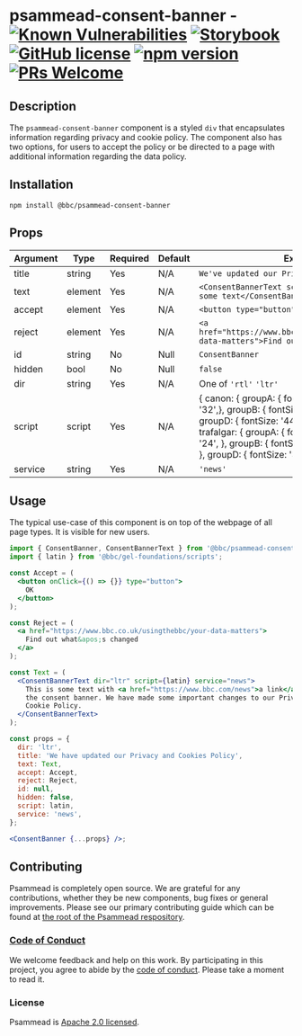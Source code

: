 # psammead-consent-banner - [![Known Vulnerabilities](https://snyk.io/test/github/bbc/psammead/badge.svg?targetFile=packages%2Fcomponents%2Fpsammead-consent-banner%2Fpackage.json)](https://snyk.io/test/github/bbc/psammead?targetFile=packages%2Fcomponents%2Fpsammead-consent-banner%2Fpackage.json) [![Storybook](https://raw.githubusercontent.com/storybooks/brand/master/badge/badge-storybook.svg?sanitize=true)](https://bbc.github.io/psammead/?path=/story/consent-banner--default) [![GitHub license](https://img.shields.io/badge/license-Apache%202.0-blue.svg)](https://github.com/bbc/psammead/blob/latest/LICENSE) [![npm version](https://img.shields.io/npm/v/@bbc/psammead-consent-banner.svg)](https://www.npmjs.com/package/@bbc/psammead-consent-banner) [![PRs Welcome](https://img.shields.io/badge/PRs-welcome-brightgreen.svg)](https://github.com/bbc/psammead/blob/latest/CONTRIBUTING.md)

## Description

The `psammead-consent-banner` component is a styled `div` that encapsulates information regarding privacy and cookie policy. The component also has two options, for users to accept the policy or be directed to a page with additional information regarding the data policy.

<!-- ### When not to use this component -->

## Installation

`npm install @bbc/psammead-consent-banner`

## Props

<!-- prettier-ignore -->
| Argument | Type | Required | Default | Example |
| -------- | ---- | -------- | ------- | --------|
| title | string | Yes | N/A | `We've updated our Privacy and Cookies Policy` |
| text | element | Yes | N/A | `<ConsentBannerText script={script}> This is some text</ConsentBannerText>` |
| accept | element | Yes | N/A | `<button type="button">Accept</button>` |
| reject | element | Yes | N/A | `<a href="https://www.bbc.co.uk/usingthebbc/your-data-matters">Find out what's changed</a>` |
| id | string | No | Null | `ConsentBanner` |
| hidden | bool | No | Null | `false` |
| dir | string | Yes | N/A | One of `'rtl'` `'ltr'` |
| script | script | Yes | N/A | { canon: { groupA: { fontSize: '28', lineHeight: '32',}, groupB: { fontSize: '32', lineHeight: '36', }, groupD: { fontSize: '44', lineHeight: '48', }, }, trafalgar: { groupA: { fontSize: '20', lineHeight: '24', }, groupB: { fontSize: '24', lineHeight: '28', }, groupD: { fontSize: '32', lineHeight: '36', }, }, } |
| service | string | Yes | N/A | `'news'` |

## Usage

The typical use-case of this component is on top of the webpage of all page types. It is visible for new users.

```jsx
import { ConsentBanner, ConsentBannerText } from '@bbc/psammead-consent-banner';
import { latin } from '@bbc/gel-foundations/scripts';

const Accept = (
  <button onClick={() => {}} type="button">
    OK
  </button>
);

const Reject = (
  <a href="https://www.bbc.co.uk/usingthebbc/your-data-matters">
    Find out what&apos;s changed
  </a>
);

const Text = (
  <ConsentBannerText dir="ltr" script={latin} service="news">
    This is some text with <a href="https://www.bbc.com/news">a link</a> inside
    the consent banner. We have made some important changes to our Privacy and
    Cookie Policy.
  </ConsentBannerText>
);

const props = {
  dir: 'ltr',
  title: 'We have updated our Privacy and Cookies Policy',
  text: Text,
  accept: Accept,
  reject: Reject,
  id: null,
  hidden: false,
  script: latin,
  service: 'news',
};

<ConsentBanner {...props} />;
```

<!-- ## Accessibility notes -->

<!-- ## Roadmap -->

<!-- ## Additional notes -->

## Contributing

Psammead is completely open source. We are grateful for any contributions, whether they be new components, bug fixes or general improvements. Please see our primary contributing guide which can be found at [the root of the Psammead respository](https://github.com/bbc/psammead/blob/latest/CONTRIBUTING.md).

### [Code of Conduct](https://github.com/bbc/psammead/blob/latest/CODE_OF_CONDUCT.md)

We welcome feedback and help on this work. By participating in this project, you agree to abide by the [code of conduct](https://github.com/bbc/psammead/blob/latest/CODE_OF_CONDUCT.md). Please take a moment to read it.

### License

Psammead is [Apache 2.0 licensed](https://github.com/bbc/psammead/blob/latest/LICENSE).
